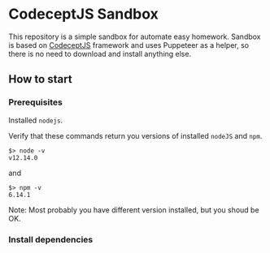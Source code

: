 # CodeceptJS Sandbox
This repository is a simple sandbox for automate easy homework.
Sandbox is based on [CodeceptJS](https://codecept.io/) framework and uses Puppeteer as a helper,
so there is no need to download and install anything else.

## How to start
### Prerequisites
Installed `nodejs`.

Verify that these commands return you versions of installed `nodeJS` and `npm`.
```
$> node -v
v12.14.0
```
and
```
$> npm -v
6.14.1
```
Note: Most probably you have different version installed, but you shoud be OK.
### Install dependencies
